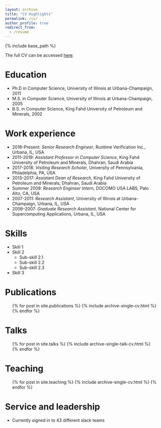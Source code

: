 ```yaml
---
layout: archive
title: "CV Highlights"
permalink: /cv/
author_profile: true
redirect_from:
  - /resume
---
```


{% include base_path %}

  <p><i class="fa fa-address-book"></i> The full CV can be accessed <a href="/files/cv-alturki.pdf">here</a>.</p>

Education
======
* Ph.D in Computer Science, University of Illinois at Urbana-Champaign, 2011
* M.S. in Computer Science, University of Illinois at Urbana-Champaign, 2005
* B.S. in Computer Science, King Fahd University of Petroleum and Minerals, 2002

Work experience
======
* 2018–Present: *Senior Research Engineer*, Runtime Verification Inc., Urbana, IL, USA
* 2011–2019: *Assistant Professor in Computer Science*, King Fahd University of Petroleum and Minerals, Dhahran, Saudi Arabia
* 2017-2018: *Visiting Research Scholar*, University of Pennsylvania, Philadelphia, PA, USA
* 2013–2017: *Assistant Dean of Research*, King Fahd University of Petroleum and Minerals, Dhahran, Saudi Arabia
* Summer 2008: *Research Engineer Intern*, DOCOMO USA LABS, Palo Alto, CA, USA
* 2007-2011: *Research Assistant*, University of Illinois at Urbana-Champaign, Urbana, IL, USA
* 2006–2007: *Graduate Research Assistant*, National Center for Supercomputing Applications, Urbana, IL, USA

Skills
======
* Skill 1
* Skill 2
  * Sub-skill 2.1
  * Sub-skill 2.2
  * Sub-skill 2.3
* Skill 3

Publications
======
  <ul>{% for post in site.publications %}
    {% include archive-single-cv.html %}
  {% endfor %}</ul>

Talks
======
  <ul>{% for post in site.talks %}
    {% include archive-single-talk-cv.html %}
  {% endfor %}</ul>

Teaching
======
  <ul>{% for post in site.teaching %}
    {% include archive-single-cv.html %}
  {% endfor %}</ul>

Service and leadership
======
* Currently signed in to 43 different slack teams
